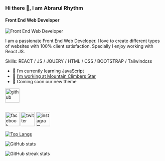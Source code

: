 ### Hi there 👋, I am Abrarul Rhythm
#### Front End Web Developer
![Front End Web Developer](http://fmv.x10.mx/github/images/a-r-g-b-2023.jpg)

I am a passionate Front End Web Developer. I love to create different types of websites with 100% client satisfaction. Specially I enjoy working with React JS.

Skills: REACT / JS / JQUERY / HTML / CSS / BOOTSTRAP / Tailwindcss
 
- 🌱 I’m currently learning JavaScript 
- 💼 [I’m working at Mountain Climbers Star](https://mountainclimbersstar.com/)
- 💎 Coming soon our new theme
 



[<img src='http://fmv.x10.mx/github/images/g.png' alt='github' height='45'>](https://github.com/AbrarulRhythm)
##
[<img src='http://fmv.x10.mx/github/images/fb.png' alt='facebook' height='45'>](www.facebook.com/AbrarulRhythm1991)
<i></i>
[<img src='http://fmv.x10.mx/github/images/t.png' alt='twitter' height='45'>](https://twitter.com/AbrarulRhythm) 
<i></i>
[<img src='http://fmv.x10.mx/github/images/i.png' alt='instagram' height='45'>](https://www.instagram.com/abrarulrhythm/)


[![Top Langs](https://github-readme-stats.vercel.app/api/top-langs/?username=AbrarulRhythm)](https://github.com/anuraghazra/github-readme-stats)

![GitHub stats](https://github-readme-stats.vercel.app/api?username=AbrarulRhythm&show_icons=true)  

![GitHub streak stats](https://streak-stats.demolab.com/?user=AbrarulRhythm)  


